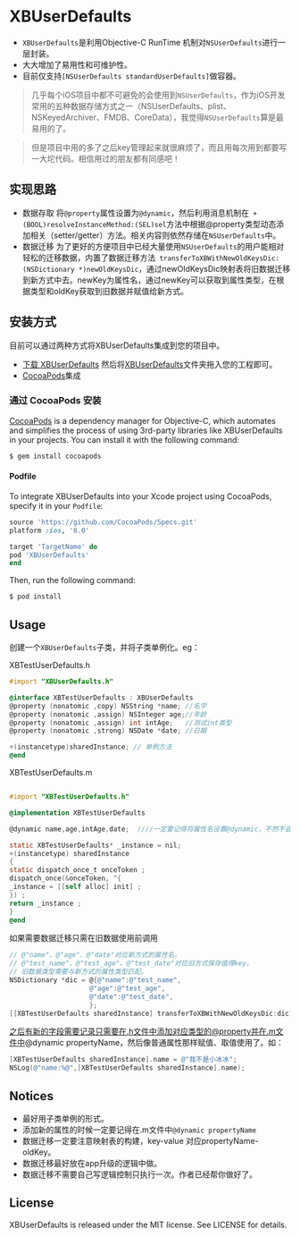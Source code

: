 # XBUserDefaults

- ```XBUserDefaults```是利用Objective-C RunTime 机制对```NSUserDefaults```进行一层封装。
- 大大增加了易用性和可维护性。
- 目前仅支持```[NSUserDefaults standardUserDefaults]```做容器。

>  几乎每个iOS项目中都不可避免的会使用到```NSUserDefaults```，作为iOS开发常用的五种数据存储方式之一（NSUserDefaults、plist、NSKeyedArchiver、FMDB、CoreData），我觉得```NSUserDefaults```算是最易用的了。

>  但是项目中用的多了之后key管理起来就很麻烦了，而且用每次用到都要写一大坨代码。相信用过的朋友都有同感吧！

## 实现思路
- 数据存取
将```@property```属性设置为```@dynamic```，然后利用消息机制在``` +(BOOL)resolveInstanceMethod:(SEL)sel```方法中根据@property类型动态添加相关（setter/getter）方法。相关内容则依然存储在```NSUserDefaults```中。
- 数据迁移
为了更好的方便项目中已经大量使用```NSUserDefaults```的用户能相对轻松的迁移数据，内置了数据迁移方法``` transferToXBWithNewOldKeysDic:(NSDictionary *)newOldKeysDic```，通过newOldKeysDic映射表将旧数据迁移到新方式中去。newKey为属性名，通过newKey可以获取到属性类型，在根据类型和oldKey获取到旧数据并赋值给新方式。

## 安装方式
目前可以通过两种方式将XBUserDefaults集成到您的项目中。
- [下载 XBUserDefaults](https://github.com/yanxiaobing/XBUserDefaults/archive/master.zip) 然后将[XBUserDefaults]()文件夹拖入您的工程即可。
- [CocoaPods](http://cocoapods.org)集成

### 通过 CocoaPods 安装

[CocoaPods](http://cocoapods.org) is a dependency manager for Objective-C, which automates and simplifies the process of using 3rd-party libraries like XBUserDefaults in your projects. You can install it with the following command:

```bash
$ gem install cocoapods
```

#### Podfile

To integrate XBUserDefaults into your Xcode project using CocoaPods, specify it in your `Podfile`:

```ruby
source 'https://github.com/CocoaPods/Specs.git'
platform :ios, '8.0'

target 'TargetName' do
pod 'XBUserDefaults'
end
```

Then, run the following command:

```bash
$ pod install
```


## Usage

创建一个```XBUserDefaults```子类，并将子类单例化。eg：

XBTestUserDefaults.h
```objective-c
#import "XBUserDefaults.h"

@interface XBTestUserDefaults : XBUserDefaults
@property (nonatomic ,copy) NSString *name; //名字
@property (nonatomic ,assign) NSInteger age;//年龄
@property (nonatomic ,assign) int intAge;   //测试int类型
@property (nonatomic ,strong) NSDate *date; //日期

+(instancetype)sharedInstance; // 单例方法
@end
```
XBTestUserDefaults.m
```objective-c

#import "XBTestUserDefaults.h"

@implementation XBTestUserDefaults

@dynamic name,age,intAge,date;  ////一定要记得将属性名设置@dynamic，不然不会动态绑定setter/getter方法，保存不了值

static XBTestUserDefaults* _instance = nil;
+(instancetype) sharedInstance
{
static dispatch_once_t onceToken ;
dispatch_once(&onceToken, ^{
_instance = [[self alloc] init] ;
}) ;
return _instance ;
}
@end
```
如果需要数据迁移只需在旧数据使用前调用
```objective-c
// @"name"、@"age"、@"date"对应新方式的属性名。
// @"test_name"、@"test_age"、@"test_date"对应旧方式保存值得key。
// 旧数据类型需要与新方式的属性类型匹配。
NSDictionary *dic = @{@"name":@"test_name",
                    @"age":@"test_age",
                    @"date":@"test_date",
                    };
[[XBTestUserDefaults sharedInstance] transferToXBWithNewOldKeysDic:dic]; 
```

之后有新的字段需要记录只需要在.h文件中添加对应类型的@property并在.m文件中@dynamic propertyName，然后像普通属性那样赋值、取值使用了。如：
```objective-c 
[XBTestUserDefaults sharedInstance].name = @"我不是小冰冰";
NSLog(@"name:%@",[XBTestUserDefaults sharedInstance].name);
```

## Notices
- 最好用子类单例的形式。
- 添加新的属性的时候一定要记得在.m文件中```@dynamic propertyName```
- 数据迁移一定要注意映射表的构建，key-value 对应propertyName-oldKey。
- 数据迁移最好放在app升级的逻辑中做。
- 数据迁移不需要自己写逻辑控制只执行一次。作者已经帮你做好了。


## License

XBUserDefaults is released under the MIT license. See LICENSE for details.
